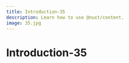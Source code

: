 ```yaml
---
title: Introduction-35
description: Learn how to use @nuxt/content.
image: 35.jpg
---
```


# Introduction-35

<article-image name="35.jpg" alt="サンプル画像"></article-image>
